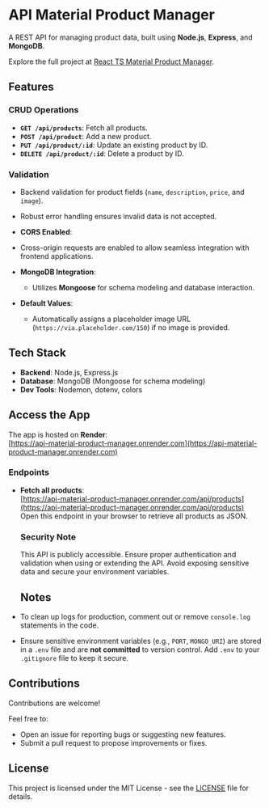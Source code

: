 # API Material Product Manager

A REST API for managing product data, built using **Node.js**, **Express**, and **MongoDB**.

Explore the full project at [React TS Material Product Manager](https://react-ts-material-product-manager.vercel.app/).

## Features

### CRUD Operations

- **`GET /api/products`**: Fetch all products.
- **`POST /api/product`**: Add a new product.
- **`PUT /api/product/:id`**: Update an existing product by ID.
- **`DELETE /api/product/:id`**: Delete a product by ID.

### Validation

- Backend validation for product fields (`name`, `description`, `price`, and `image`).
- Robust error handling ensures invalid data is not accepted.

- **CORS Enabled**:
- Cross-origin requests are enabled to allow seamless integration with frontend applications.

- **MongoDB Integration**:

  - Utilizes **Mongoose** for schema modeling and database interaction.

- **Default Values**:

  - Automatically assigns a placeholder image URL (`https://via.placeholder.com/150`) if no image is provided.

## Tech Stack

- **Backend**: Node.js, Express.js
- **Database**: MongoDB (Mongoose for schema modeling)
- **Dev Tools**: Nodemon, dotenv, colors

## Access the App

The app is hosted on **Render**:  
[https://api-material-product-manager.onrender.com](https://api-material-product-manager.onrender.com)

### Endpoints

- **Fetch all products**:  
   [https://api-material-product-manager.onrender.com/api/products](https://api-material-product-manager.onrender.com/api/products)  
   Open this endpoint in your browser to retrieve all products as JSON.

  ### Security Note

  This API is publicly accessible. Ensure proper authentication and validation when using or extending the API. Avoid exposing sensitive data and secure your environment variables.

  ## Notes

- To clean up logs for production, comment out or remove `console.log` statements in the code.
- Ensure sensitive environment variables (e.g., `PORT`, `MONGO_URI`) are stored in a `.env` file and are **not committed** to version control. Add `.env` to your `.gitignore` file to keep it secure.

## Contributions

Contributions are welcome!

Feel free to:

- Open an issue for reporting bugs or suggesting new features.
- Submit a pull request to propose improvements or fixes.

## License

This project is licensed under the MIT License - see the [LICENSE](./LICENCE) file for details.
